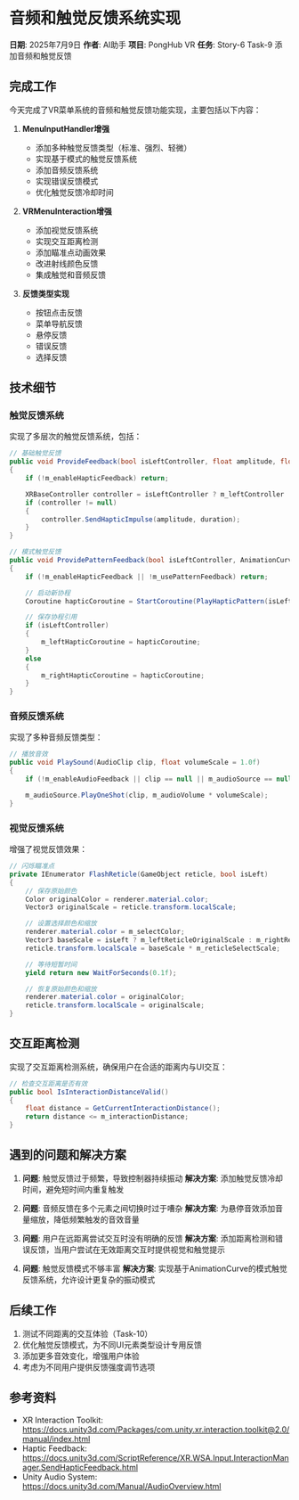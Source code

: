 # 音频和触觉反馈系统实现

**日期**: 2025年7月9日
**作者**: AI助手
**项目**: PongHub VR
**任务**: Story-6 Task-9 添加音频和触觉反馈

## 完成工作

今天完成了VR菜单系统的音频和触觉反馈功能实现，主要包括以下内容：

1. **MenuInputHandler增强**
   - 添加多种触觉反馈类型（标准、强烈、轻微）
   - 实现基于模式的触觉反馈系统
   - 添加音频反馈系统
   - 实现错误反馈模式
   - 优化触觉反馈冷却时间

2. **VRMenuInteraction增强**
   - 添加视觉反馈系统
   - 实现交互距离检测
   - 添加瞄准点动画效果
   - 改进射线颜色反馈
   - 集成触觉和音频反馈

3. **反馈类型实现**
   - 按钮点击反馈
   - 菜单导航反馈
   - 悬停反馈
   - 错误反馈
   - 选择反馈

## 技术细节

### 触觉反馈系统

实现了多层次的触觉反馈系统，包括：

```csharp
// 基础触觉反馈
public void ProvideFeedback(bool isLeftController, float amplitude, float duration)
{
    if (!m_enableHapticFeedback) return;

    XRBaseController controller = isLeftController ? m_leftController : m_rightController;
    if (controller != null)
    {
        controller.SendHapticImpulse(amplitude, duration);
    }
}

// 模式触觉反馈
public void ProvidePatternFeedback(bool isLeftController, AnimationCurve pattern)
{
    if (!m_enableHapticFeedback || !m_usePatternFeedback) return;

    // 启动新协程
    Coroutine hapticCoroutine = StartCoroutine(PlayHapticPattern(isLeftController, pattern));

    // 保存协程引用
    if (isLeftController)
    {
        m_leftHapticCoroutine = hapticCoroutine;
    }
    else
    {
        m_rightHapticCoroutine = hapticCoroutine;
    }
}
```

### 音频反馈系统

实现了多种音频反馈类型：

```csharp
// 播放音效
public void PlaySound(AudioClip clip, float volumeScale = 1.0f)
{
    if (!m_enableAudioFeedback || clip == null || m_audioSource == null) return;

    m_audioSource.PlayOneShot(clip, m_audioVolume * volumeScale);
}
```

### 视觉反馈系统

增强了视觉反馈效果：

```csharp
// 闪烁瞄准点
private IEnumerator FlashReticle(GameObject reticle, bool isLeft)
{
    // 保存原始颜色
    Color originalColor = renderer.material.color;
    Vector3 originalScale = reticle.transform.localScale;

    // 设置选择颜色和缩放
    renderer.material.color = m_selectColor;
    Vector3 baseScale = isLeft ? m_leftReticleOriginalScale : m_rightReticleOriginalScale;
    reticle.transform.localScale = baseScale * m_reticleSelectScale;

    // 等待短暂时间
    yield return new WaitForSeconds(0.1f);

    // 恢复原始颜色和缩放
    renderer.material.color = originalColor;
    reticle.transform.localScale = originalScale;
}
```

## 交互距离检测

实现了交互距离检测系统，确保用户在合适的距离内与UI交互：

```csharp
// 检查交互距离是否有效
public bool IsInteractionDistanceValid()
{
    float distance = GetCurrentInteractionDistance();
    return distance <= m_interactionDistance;
}
```

## 遇到的问题和解决方案

1. **问题**: 触觉反馈过于频繁，导致控制器持续振动
   **解决方案**: 添加触觉反馈冷却时间，避免短时间内重复触发

2. **问题**: 音频反馈在多个元素之间切换时过于嘈杂
   **解决方案**: 为悬停音效添加音量缩放，降低频繁触发的音效音量

3. **问题**: 用户在远距离尝试交互时没有明确的反馈
   **解决方案**: 添加距离检测和错误反馈，当用户尝试在无效距离交互时提供视觉和触觉提示

4. **问题**: 触觉反馈模式不够丰富
   **解决方案**: 实现基于AnimationCurve的模式触觉反馈系统，允许设计更复杂的振动模式

## 后续工作

1. 测试不同距离的交互体验（Task-10）
2. 优化触觉反馈模式，为不同UI元素类型设计专用反馈
3. 添加更多音效变化，增强用户体验
4. 考虑为不同用户提供反馈强度调节选项

## 参考资料

- XR Interaction Toolkit: https://docs.unity3d.com/Packages/com.unity.xr.interaction.toolkit@2.0/manual/index.html
- Haptic Feedback: https://docs.unity3d.com/ScriptReference/XR.WSA.Input.InteractionManager.SendHapticFeedback.html
- Unity Audio System: https://docs.unity3d.com/Manual/AudioOverview.html